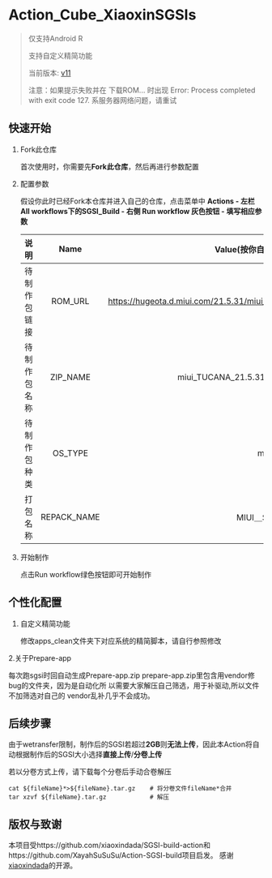 # Action_Cube_XiaoxinSGSIs

> 仅支持Android R
>
> 支持自定义精简功能
>
> 当前版本: [v11](https://github.com/xiaoxindada/SGSI-build-tool/tree/11)
>
> 注意：如果提示失败并在 下载ROM... 时出现 Error: Process completed with exit code 127. 系服务器网络问题，请重试

## 快速开始

1. Fork此仓库
   
   首次使用时，你需要先**Fork此仓库**，然后再进行参数配置

2. 配置参数

   假设你此时已经Fork本仓库并进入自己的仓库，点击菜单中 **Actions - 左栏All workflows下的SGSI_Build - 右侧 Run workflow 灰色按钮 - 填写相应参数**

   |说明               |Name       |Value(按你自己的需求填写)                                                 |
   |:------:           |:------:   | :------------------------:                                               |
   |待制作包链接       |ROM_URL    |https://hugeota.d.miui.com/21.5.31/miui_TUCANA_21.5.31_cb42ec9bed_11.0.zip|
   |待制作包名称       |ZIP_NAME   |miui_TUCANA_21.5.31_cb42ec9bed_11.0.zip                                   |
   |待制作包种类       |OS_TYPE    |miui                                                                      |
   |打包名称           |REPACK_NAME|MIUI＿SGSI.zip                                                                  |

3. 开始制作
   
   点击Run workflow绿色按钮即可开始制作

## 个性化配置

1. 自定义精简功能
   
   修改apps_clean文件夹下对应系统的精简脚本，请自行参照修改

2.关于Prepare-app

   每次跑sgsi时回自动生成Prepare-app.zip
   prepare-app.zip里包含用vendor修bug的文件夹，因为是自动化所
   以需要大家解压自己筛选，用于补驱动,所以文件不加筛选对自己的
   vendor乱补几乎不会成功。

## 后续步骤

由于wetransfer限制，制作后的SGSI若超过**2GB**则**无法上传**，因此本Action将自动根据制作后的SGSI大小选择**直接上传**/**分卷上传**

若以分卷方式上传，请下载每个分卷后手动合卷解压

```
cat ${fileName}*>${fileName}.tar.gz    # 将分卷文件fileName*合并
tar xzvf ${fileName}.tar.gz            # 解压
```

## 版权与致谢

本项目受https://github.com/xiaoxindada/SGSI-build-action和https://github.com/XayahSuSuSu/Action-SGSI-build项目启发。
感谢[xiaoxindada](https://github.com/xiaoxindada)的开源。
